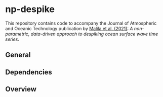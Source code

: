 # np-despike
This repository contains code to accompany the Journal of Atmospheric and Oceanic Technology publication by [Malila et al. (2021)](https://doi.org/10.1175/JTECH-D-21-0067.1): *A non-parametric, data-driven approach to despiking ocean surface wave time series*.

## General

## Dependencies

## Overview

